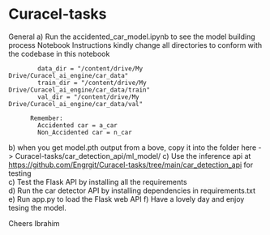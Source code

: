 # Curacel-tasks

General 
  a) Run the accidented_car_model.ipynb to see the model building process
      Notebook Instructions
          kindly change all directories to conform with the codebase in this notebook

            data_dir = "/content/drive/My Drive/Curacel_ai_engine/car_data"
            train_dir = "/content/drive/My Drive/Curacel_ai_engine/car_data/train"
            val_dir = "/content/drive/My Drive/Curacel_ai_engine/car_data/val"

          Remember:
            Accidented car = a_car
            Non_Accidented car = n_car


b) when you get model.pth output from a bove, copy it into the folder here -> Curacel-tasks/car_detection_api/ml_model/ 
c) Use the inference api at https://github.com/Engrgit/Curacel-tasks/tree/main/car_detection_api for testing  
c) Test the Flask API by installing all the requirements  
d) Run the car detector API by installing dependencies in requirements.txt
e) Run app.py to load the Flask web API
f) Have a lovely day and enjoy tesing the model.


Cheers
Ibrahim
